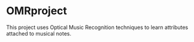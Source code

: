 # OMRproject

This project uses Optical Music Recognition techniques to learn attributes attached to musical notes. 
